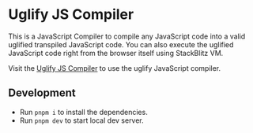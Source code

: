 # Uglify JS Compiler

This is a JavaScript Compiler to compile any JavaScript code into a valid uglified transpiled JavaScript code. You can also execute the uglified JavaScript code right from the browser itself using StackBlitz VM.

Visit the [Uglify JS Compiler](https://uglify-js-compiler.vercel.app) to use the uglify JavaScript compiler.

## Development

- Run `pnpm i` to install the dependencies.
- Run `pnpm dev` to start local dev server.
